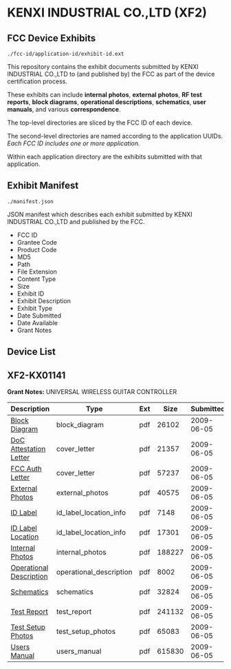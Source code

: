 # KENXI INDUSTRIAL CO.,LTD (XF2)
## FCC Device Exhibits

```
./fcc-id/application-id/exhibit-id.ext
```

This repository contains the exhibit documents submitted by KENXI INDUSTRIAL CO.,LTD to (and published by) the FCC as part of the device certification process.

These exhibits can include **internal photos**, **external photos**, **RF test reports**, **block diagrams**, **operational descriptions**, **schematics**, **user manuals**, and various **correspondence**.

The top-level directories are sliced by the FCC ID of each device.

The second-level directories are named according to the application UUIDs. *Each FCC ID includes one or more application.*

Within each application directory are the exhibits submitted with that application. 

## Exhibit Manifest

```
./manifest.json
```

JSON manifest which describes each exhibit submitted by KENXI INDUSTRIAL CO.,LTD and published by the FCC.

- FCC ID
- Grantee Code
- Product Code
- MD5
- Path
- File Extension
- Content Type
- Size
- Exhibit ID
- Exhibit Description
- Exhibit Type
- Date Submitted
- Date Available
- Grant Notes

## Device List
## XF2-KX01141
**Grant Notes:** UNIVERSAL WIRELESS GUITAR CONTROLLER

| Description | Type | Ext | Size | Submitted | Available |
| ----------- | ---- | --- | ---- | --------- | --------- |
| [Block Diagram](XF2-KX01141/6477711d420cc79517503654567de096/1120725.pdf) | block_diagram | pdf | 26102 | 2009-06-05 | 2009-06-05 |
| [DoC Attestation Letter](XF2-KX01141/6477711d420cc79517503654567de096/1120735.pdf) | cover_letter | pdf | 21357 | 2009-06-05 | 2009-06-05 |
| [FCC Auth Letter](XF2-KX01141/6477711d420cc79517503654567de096/1120736.pdf) | cover_letter | pdf | 57237 | 2009-06-05 | 2009-06-05 |
| [External Photos](XF2-KX01141/6477711d420cc79517503654567de096/1120726.pdf) | external_photos | pdf | 40575 | 2009-06-05 | 2009-06-05 |
| [ID Label](XF2-KX01141/6477711d420cc79517503654567de096/1120727.pdf) | id_label_location_info | pdf | 7148 | 2009-06-05 | 2009-06-05 |
| [ID Label Location](XF2-KX01141/6477711d420cc79517503654567de096/1120728.pdf) | id_label_location_info | pdf | 17301 | 2009-06-05 | 2009-06-05 |
| [Internal Photos](XF2-KX01141/6477711d420cc79517503654567de096/1120729.pdf) | internal_photos | pdf | 188227 | 2009-06-05 | 2009-06-05 |
| [Operational Description](XF2-KX01141/6477711d420cc79517503654567de096/1120730.pdf) | operational_description | pdf | 8002 | 2009-06-05 | 2009-06-05 |
| [Schematics](XF2-KX01141/6477711d420cc79517503654567de096/1120731.pdf) | schematics | pdf | 32824 | 2009-06-05 | 2009-06-05 |
| [Test Report](XF2-KX01141/6477711d420cc79517503654567de096/1120732.pdf) | test_report | pdf | 241132 | 2009-06-05 | 2009-06-05 |
| [Test Setup Photos](XF2-KX01141/6477711d420cc79517503654567de096/1120733.pdf) | test_setup_photos | pdf | 65083 | 2009-06-05 | 2009-06-05 |
| [Users Manual](XF2-KX01141/6477711d420cc79517503654567de096/1120734.pdf) | users_manual | pdf | 615830 | 2009-06-05 | 2009-06-05 |
